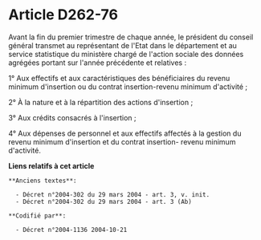 # Article D262-76

Avant la fin du premier trimestre de chaque année, le président du conseil général transmet au représentant de l'Etat dans le
département et au service statistique du ministère chargé de l'action sociale des données agrégées portant sur l'année
précédente et relatives :

1° Aux effectifs et aux caractéristiques des bénéficiaires du revenu minimum d'insertion ou du contrat insertion-revenu
minimum d'activité ;

2° À la nature et à la répartition des actions d'insertion ;

3° Aux crédits consacrés à l'insertion ;

4° Aux dépenses de personnel et aux effectifs affectés à la gestion du revenu minimum d'insertion et du contrat insertion-
revenu minimum d'activité.

**Liens relatifs à cet article**

	**Anciens textes**:

	  - Décret n°2004-302 du 29 mars 2004 - art. 3, v. init.
	  - Décret n°2004-302 du 29 mars 2004 - art. 3 (Ab)

	**Codifié par**:

	  - Décret n°2004-1136 2004-10-21

